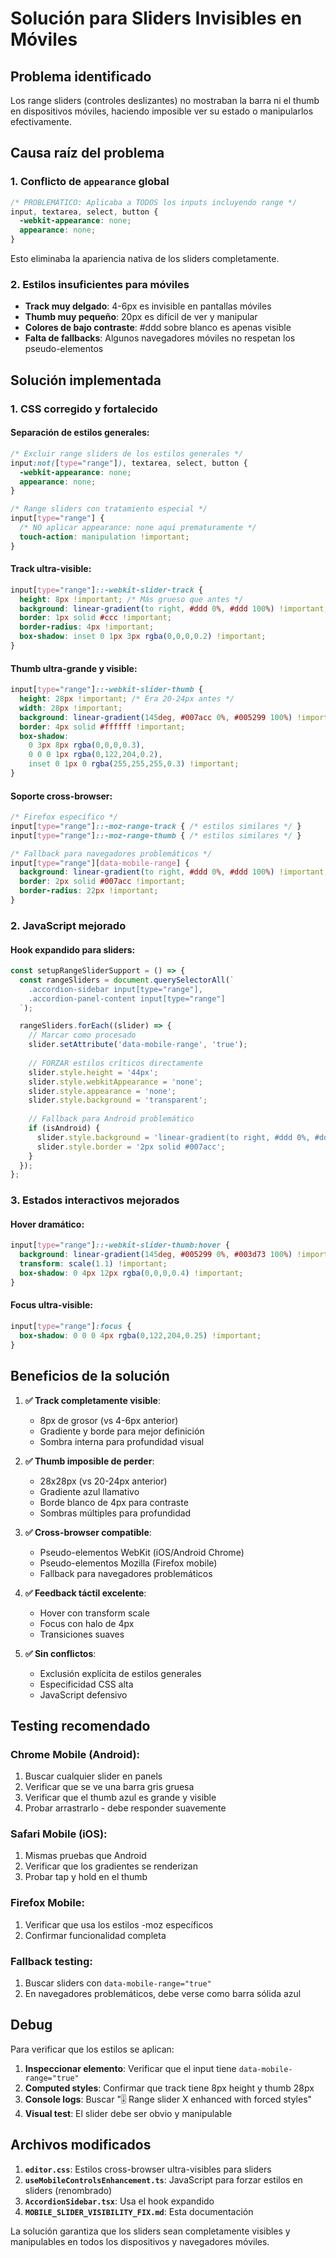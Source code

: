 # Solución para Sliders Invisibles en Móviles

## Problema identificado

Los range sliders (controles deslizantes) no mostraban la barra ni el thumb en dispositivos móviles, haciendo imposible ver su estado o manipularlos efectivamente.

## Causa raíz del problema

### 1. Conflicto de `appearance` global
```css
/* PROBLEMÁTICO: Aplicaba a TODOS los inputs incluyendo range */
input, textarea, select, button {
  -webkit-appearance: none;
  appearance: none;
}
```
Esto eliminaba la apariencia nativa de los sliders completamente.

### 2. Estilos insuficientes para móviles
- **Track muy delgado**: 4-6px es invisible en pantallas móviles
- **Thumb muy pequeño**: 20px es difícil de ver y manipular
- **Colores de bajo contraste**: #ddd sobre blanco es apenas visible
- **Falta de fallbacks**: Algunos navegadores móviles no respetan los pseudo-elementos

## Solución implementada

### 1. CSS corregido y fortalecido

#### Separación de estilos generales:
```css
/* Excluir range sliders de los estilos generales */
input:not([type="range"]), textarea, select, button {
  -webkit-appearance: none;
  appearance: none;
}

/* Range sliders con tratamiento especial */
input[type="range"] {
  /* NO aplicar appearance: none aquí prematuramente */
  touch-action: manipulation !important;
}
```

#### Track ultra-visible:
```css
input[type="range"]::-webkit-slider-track {
  height: 8px !important; /* Más grueso que antes */
  background: linear-gradient(to right, #ddd 0%, #ddd 100%) !important;
  border: 1px solid #ccc !important;
  border-radius: 4px !important;
  box-shadow: inset 0 1px 3px rgba(0,0,0,0.2) !important;
}
```

#### Thumb ultra-grande y visible:
```css
input[type="range"]::-webkit-slider-thumb {
  height: 28px !important; /* Era 20-24px antes */
  width: 28px !important;
  background: linear-gradient(145deg, #007acc 0%, #005299 100%) !important;
  border: 4px solid #ffffff !important;
  box-shadow: 
    0 3px 8px rgba(0,0,0,0.3), 
    0 0 0 1px rgba(0,122,204,0.2),
    inset 0 1px 0 rgba(255,255,255,0.3) !important;
}
```

#### Soporte cross-browser:
```css
/* Firefox específico */
input[type="range"]::-moz-range-track { /* estilos similares */ }
input[type="range"]::-moz-range-thumb { /* estilos similares */ }

/* Fallback para navegadores problemáticos */
input[type="range"][data-mobile-range] {
  background: linear-gradient(to right, #ddd 0%, #ddd 100%) !important;
  border: 2px solid #007acc !important;
  border-radius: 22px !important;
}
```

### 2. JavaScript mejorado

#### Hook expandido para sliders:
```typescript
const setupRangeSliderSupport = () => {
  const rangeSliders = document.querySelectorAll(`
    .accordion-sidebar input[type="range"],
    .accordion-panel-content input[type="range"]
  `);

  rangeSliders.forEach((slider) => {
    // Marcar como procesado
    slider.setAttribute('data-mobile-range', 'true');
    
    // FORZAR estilos críticos directamente
    slider.style.height = '44px';
    slider.style.webkitAppearance = 'none';
    slider.style.appearance = 'none';
    slider.style.background = 'transparent';
    
    // Fallback para Android problemático
    if (isAndroid) {
      slider.style.background = 'linear-gradient(to right, #ddd 0%, #ddd 100%)';
      slider.style.border = '2px solid #007acc';
    }
  });
};
```

### 3. Estados interactivos mejorados

#### Hover dramático:
```css
input[type="range"]::-webkit-slider-thumb:hover {
  background: linear-gradient(145deg, #005299 0%, #003d73 100%) !important;
  transform: scale(1.1) !important;
  box-shadow: 0 4px 12px rgba(0,0,0,0.4) !important;
}
```

#### Focus ultra-visible:
```css
input[type="range"]:focus {
  box-shadow: 0 0 0 4px rgba(0,122,204,0.25) !important;
}
```

## Beneficios de la solución

1. **✅ Track completamente visible**:
   - 8px de grosor (vs 4-6px anterior)
   - Gradiente y borde para mejor definición
   - Sombra interna para profundidad visual

2. **✅ Thumb imposible de perder**:
   - 28x28px (vs 20-24px anterior)
   - Gradiente azul llamativo
   - Borde blanco de 4px para contraste
   - Sombras múltiples para profundidad

3. **✅ Cross-browser compatible**:
   - Pseudo-elementos WebKit (iOS/Android Chrome)
   - Pseudo-elementos Mozilla (Firefox mobile)
   - Fallback para navegadores problemáticos

4. **✅ Feedback táctil excelente**:
   - Hover con transform scale
   - Focus con halo de 4px
   - Transiciones suaves

5. **✅ Sin conflictos**:
   - Exclusión explícita de estilos generales
   - Especificidad CSS alta
   - JavaScript defensivo

## Testing recomendado

### Chrome Mobile (Android):
1. Buscar cualquier slider en panels
2. Verificar que se ve una barra gris gruesa
3. Verificar que el thumb azul es grande y visible
4. Probar arrastrarlo - debe responder suavemente

### Safari Mobile (iOS):
1. Mismas pruebas que Android
2. Verificar que los gradientes se renderizan
3. Probar tap y hold en el thumb

### Firefox Mobile:
1. Verificar que usa los estilos -moz específicos
2. Confirmar funcionalidad completa

### Fallback testing:
1. Buscar sliders con `data-mobile-range="true"`
2. En navegadores problemáticos, debe verse como barra sólida azul

## Debug

Para verificar que los estilos se aplican:

1. **Inspeccionar elemento**: Verificar que el input tiene `data-mobile-range="true"`
2. **Computed styles**: Confirmar que track tiene 8px height y thumb 28px
3. **Console logs**: Buscar "🎚️ Range slider X enhanced with forced styles"
4. **Visual test**: El slider debe ser obvio y manipulable

## Archivos modificados

1. **`editor.css`**: Estilos cross-browser ultra-visibles para sliders
2. **`useMobileControlsEnhancement.ts`**: JavaScript para forzar estilos en sliders (renombrado)
3. **`AccordionSidebar.tsx`**: Usa el hook expandido
4. **`MOBILE_SLIDER_VISIBILITY_FIX.md`**: Esta documentación

La solución garantiza que los sliders sean completamente visibles y manipulables en todos los dispositivos y navegadores móviles.
